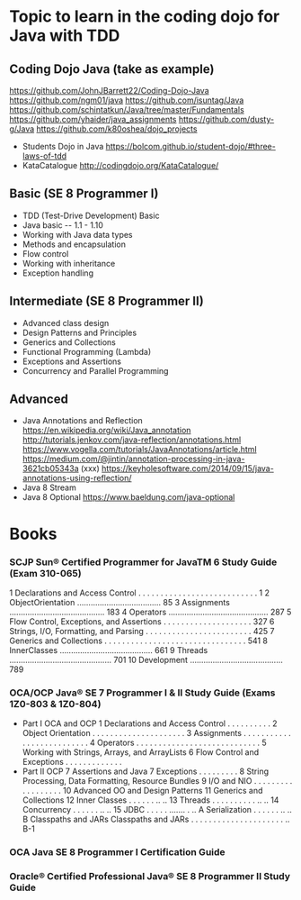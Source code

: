 # Topic to learn in the coding dojo for Java with TDD
## Coding Dojo Java (take as example)
  https://github.com/JohnJBarrett22/Coding-Dojo-Java
  https://github.com/ngm01/java
  https://github.com/isuntag/Java
  https://github.com/schintatkun/Java/tree/master/Fundamentals
  https://github.com/yhaider/java_assignments
  https://github.com/dusty-g/Java
  https://github.com/k80oshea/dojo_projects
  - Students Dojo in Java
    https://bolcom.github.io/student-dojo/#three-laws-of-tdd
  - KataCatalogue
    http://codingdojo.org/KataCatalogue/
    
## Basic (SE 8 Programmer I)
- TDD (Test-Drive Development) Basic
- Java basic
  -- 1.1 - 1.10
- Working with Java data types
- Methods and encapsulation
- Flow control
- Working with inheritance
- Exception handling

## Intermediate (SE 8 Programmer II)
- Advanced class design
- Design Patterns and Principles
- Generics and Collections
- Functional Programming (Lambda)
- Exceptions and Assertions
- Concurrency and Parallel Programming

## Advanced
- Java Annotations and Reflection
https://en.wikipedia.org/wiki/Java_annotation
http://tutorials.jenkov.com/java-reflection/annotations.html
https://www.vogella.com/tutorials/JavaAnnotations/article.html
https://medium.com/@jintin/annotation-processing-in-java-3621cb05343a (xxx)
https://keyholesoftware.com/2014/09/15/java-annotations-using-reflection/
- Java 8 Stream
- Java 8 Optional
  https://www.baeldung.com/java-optional
  
# Books
### SCJP Sun® Certified Programmer for JavaTM 6 Study Guide (Exam 310-065)
1 Declarations and Access Control . . . . . . . . . . . . . . . . . . . . . . . . . . . 1
2 ObjectOrientation ..................................... 85
3 Assignments .......................................... 183
4 Operators ............................................ 287
5 Flow Control, Exceptions, and Assertions . . . . . . . . . . . . . . . . . . . . 327
6 Strings, I/O, Formatting, and Parsing . . . . . . . . . . . . . . . . . . . . . . . . 425
7 Generics and Collections . . . . . . . . . . . . . . . . . . . . . . . . . . . . . . . . 541
8 InnerClasses ......................................... 661
9 Threads ............................................. 701
10 Development ......................................... 789

### OCA/OCP Java® SE 7 Programmer I & II Study Guide (Exams 1Z0-803 & 1Z0-804)
- Part I OCA and OCP
  1 Declarations and Access Control . . . . . . . . . .
  2 Object Orientation . . . . . . . . . . . . . . . . . . . . .
  3 Assignments . . . . . . . . . . . . . . . . . . . . . . . . . .
  4 Operators . . . . . . . . . . . . . . . . . . . . . . . . . . . .
  5 Working with Strings, Arrays, and ArrayLists
  6 Flow Control and Exceptions . . . . . . . . . . . . .
- Part II OCP
  7 Assertions and Java 7 Exceptions . . . . . . . . .
  8 String Processing, Data Formatting, Resource Bundles
  9 I/O and NIO . . . . . . . . . . . . . . . . . .
  10 Advanced OO and Design Patterns
   11 Generics and Collections
  12 Inner Classes . . . . . . .. ..
  13 Threads . . . . . . . . . . .. ..
  14 Concurrency . . . . . . .. ..
  15 JDBC . . . . . ....... . ..
  A Serialization . . . . . . .. ..
  B Classpaths and JARs Classpaths and JARs . . . . . . . . . . . . . . . . . . . . . .. B-1

### OCA Java SE 8 Programmer I Certification Guide

### Oracle® Certified Professional Java® SE 8 Programmer II Study Guide
